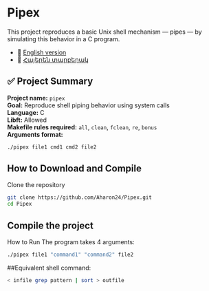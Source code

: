# Pipex

This project reproduces a basic Unix shell mechanism — pipes — by simulating this behavior in a C program.

- 📄 [English version](README_EN.md)
- 📄 [Հայերեն տարբերակ](README_HY.md)

## ✅ Project Summary

**Project name:** `pipex`  
**Goal:** Reproduce shell piping behavior using system calls  
**Language:** C  
**Libft:** Allowed  
**Makefile rules required:** `all`, `clean`, `fclean`, `re`, `bonus`  
**Arguments format:**

```bash
./pipex file1 cmd1 cmd2 file2
```
## How to Download and Compile
  Clone the repository
```bash
git clone https://github.com/Aharon24/Pipex.git
cd Pipex
```
## Compile the project
How to Run
The program takes 4 arguments:
```bash
./pipex file1 "command1" "command2" file2
```
##Equivalent shell command:
```bash
< infile grep pattern | sort > outfile
```
